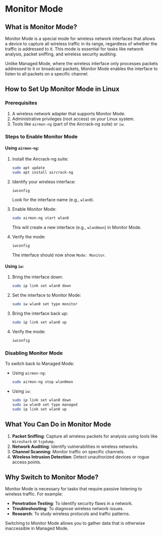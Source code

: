 # Monitor Mode

## What is Monitor Mode?

Monitor Mode is a special mode for wireless network interfaces that allows a device to capture all wireless traffic in its range, regardless of whether the traffic is addressed to it. This mode is essential for tasks like network analysis, packet sniffing, and wireless security auditing.

Unlike Managed Mode, where the wireless interface only processes packets addressed to it or broadcast packets, Monitor Mode enables the interface to listen to all packets on a specific channel.

## How to Set Up Monitor Mode in Linux

### Prerequisites
1. A wireless network adapter that supports Monitor Mode.
2. Administrative privileges (root access) on your Linux system.
3. Tools like `airmon-ng` (part of the Aircrack-ng suite) or `iw`.

### Steps to Enable Monitor Mode

#### Using `airmon-ng`:
1. Install the Aircrack-ng suite:
   ```bash
   sudo apt update
   sudo apt install aircrack-ng
   ```
2. Identify your wireless interface:
   ```bash
   iwconfig
   ```
   Look for the interface name (e.g., `wlan0`).

3. Enable Monitor Mode:
   ```bash
   sudo airmon-ng start wlan0
   ```
   This will create a new interface (e.g., `wlan0mon`) in Monitor Mode.

4. Verify the mode:
   ```bash
   iwconfig
   ```
   The interface should now show `Mode: Monitor`.

#### Using `iw`:
1. Bring the interface down:
   ```bash
   sudo ip link set wlan0 down
   ```
2. Set the interface to Monitor Mode:
   ```bash
   sudo iw wlan0 set type monitor
   ```
3. Bring the interface back up:
   ```bash
   sudo ip link set wlan0 up
   ```
4. Verify the mode:
   ```bash
   iwconfig
   ```

### Disabling Monitor Mode
To switch back to Managed Mode:
- Using `airmon-ng`:
  ```bash
  sudo airmon-ng stop wlan0mon
  ```
- Using `iw`:
  ```bash
  sudo ip link set wlan0 down
  sudo iw wlan0 set type managed
  sudo ip link set wlan0 up
  ```

## What You Can Do in Monitor Mode

1. **Packet Sniffing**: Capture all wireless packets for analysis using tools like `Wireshark` or `tcpdump`.
2. **Network Auditing**: Identify vulnerabilities in wireless networks.
3. **Channel Scanning**: Monitor traffic on specific channels.
4. **Wireless Intrusion Detection**: Detect unauthorized devices or rogue access points.

## Why Switch to Monitor Mode?

Monitor Mode is necessary for tasks that require passive listening to wireless traffic. For example:
- **Penetration Testing**: To identify security flaws in a network.
- **Troubleshooting**: To diagnose wireless network issues.
- **Research**: To study wireless protocols and traffic patterns.

Switching to Monitor Mode allows you to gather data that is otherwise inaccessible in Managed Mode.
